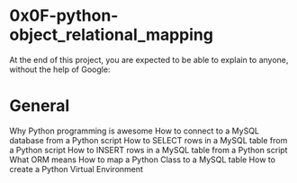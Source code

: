 # 0x0F-python-object_relational_mapping
At the end of this project, you are expected to be able to explain to anyone, without the help of Google:

# General
Why Python programming is awesome
How to connect to a MySQL database from a Python script
How to SELECT rows in a MySQL table from a Python script
How to INSERT rows in a MySQL table from a Python script
What ORM means
How to map a Python Class to a MySQL table
How to create a Python Virtual Environment

